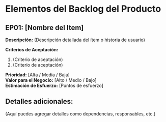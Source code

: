 # Elementos del Backlog del Producto

## EP01: [Nombre del Item]

**Descripción:**
(Descripción detallada del ítem o historia de usuario)

**Criterios de Aceptación:**
1. (Criterio de aceptación)
2. (Criterio de aceptación)

**Prioridad:** [Alta / Media / Baja]  
**Valor para el Negocio:** [Alto / Medio / Bajo]  
**Estimación de Esfuerzo:** [Puntos de esfuerzo]

## Detalles adicionales:
(Aquí puedes agregar detalles como dependencias, responsables, etc.)

